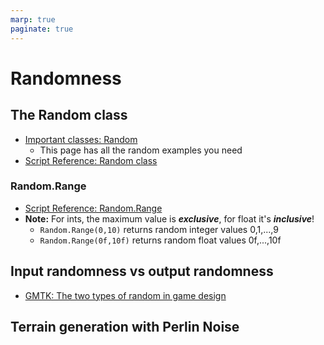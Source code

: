 ```yaml
---
marp: true
paginate: true
---
```

<!-- headingDivider: 3 -->
<!-- class: invert -->

# Randomness

## The Random class


* [Important classes: Random](https://docs.unity3d.com/Manual/class-Random.html)
  * This page has all the random examples you need
* [Script Reference: Random class](https://docs.unity3d.com/ScriptReference/Random.html)

### Random.Range

* [Script Reference: Random.Range](https://docs.unity3d.com/ScriptReference/Random.Range.html)
* **Note:** For ints, the maximum value is ***exclusive***, for float it's ***inclusive***!
  * `Random.Range(0,10)` returns random integer values 0,1,...,9
  * `Random.Range(0f,10f)` returns random float values 0f,...,10f

## Input randomness vs output randomness

* [GMTK: The two types of random in game design](https://www.youtube.com/watch?v=dwI5b-wRLic)

## Terrain generation with Perlin Noise
